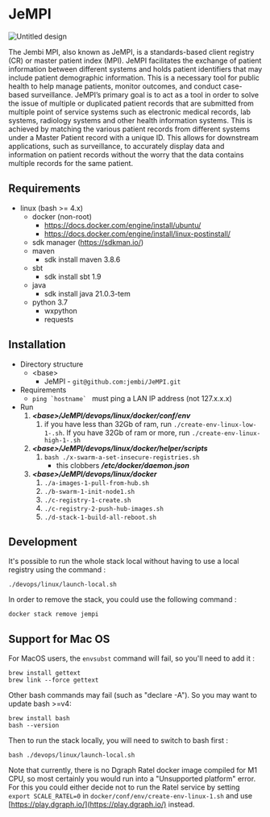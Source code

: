 # JeMPI

![Untitled design](https://user-images.githubusercontent.com/41700488/158391814-b78219dc-0359-4024-b7bd-2dec792b5b15.png)

The Jembi MPI, also known as JeMPI, is a standards-based client registry (CR) or master patient index (MPI). JeMPI facilitates the exchange of patient information between different systems and holds patient identifiers that may include patient demographic information. This is a necessary tool for public health to help manage patients, monitor outcomes, and conduct case-based surveillance. JeMPI’s primary goal is to act as a tool in order to solve the issue of multiple or duplicated patient records that are submitted from multiple point of service systems such as electronic medical records, lab systems, radiology systems and other health information systems. This is achieved by matching the various patient records from different systems under a Master Patient record with a unique ID. This allows for downstream applications, such as surveillance, to accurately display data and information on patient records without the worry that the data contains multiple records for the same patient.

## Requirements

- linux (bash >= 4.x)
  - docker (non-root)
    - https://docs.docker.com/engine/install/ubuntu/
    - https://docs.docker.com/engine/install/linux-postinstall/
  - sdk manager (https://sdkman.io/)
  - maven
    - sdk install maven 3.8.6
  - sbt
    - sdk install sbt 1.9
  - java
    - sdk install java 21.0.3-tem
  - python 3.7
    - wxpython
    - requests

## Installation

- Directory structure
  - \<base>
    - JeMPI - `git@github.com:jembi/JeMPI.git`
- Requirements
  - `` ping `hostname`  `` must ping a LAN IP address (not 127.x.x.x)
- Run
  1. **_\<base>/JeMPI/devops/linux/docker/conf/env_**
     1. if you have less than 32Gb of ram, run `./create-env-linux-low-1-.sh`. If you have 32Gb of ram or more, run `./create-env-linux-high-1-.sh`
  2. **_\<base>/JeMPI/devops/linux/docker/helper/scripts_**
     1. `bash ./x-swarm-a-set-insecure-registries.sh`
        - this clobbers **_/etc/docker/daemon.json_**
  3. **_\<base>/JeMPI/devops/linux/docker_**
     1. `./a-images-1-pull-from-hub.sh`
     2. `./b-swarm-1-init-node1.sh`
     3. `./c-registry-1-create.sh`
     4. `./c-registry-2-push-hub-images.sh`
     5. `./d-stack-1-build-all-reboot.sh`

## Development

It's possible to run the whole stack local without having to use a local registry using the command :

```
./devops/linux/launch-local.sh
```

In order to remove the stack, you could use the following command :

```
docker stack remove jempi
```

## Support for Mac OS

For MacOS users, the `envsubst` command will fail, so you'll need to add it :

```
brew install gettext
brew link --force gettext
```

Other bash commands may fail (such as "declare -A"). So you may want to update bash >=v4:

```
brew install bash
bash --version
```

Then to run the stack locally, you will need to switch to bash first :

```
bash ./devops/linux/launch-local.sh
```

Note that currently, there is no Dgraph Ratel docker image compiled for M1 CPU, so most certainly you would run into a "Unsupported platform" error. For this you could either decide not to run the Ratel service by setting `export SCALE_RATEL=0` in `docker/conf/env/create-env-linux-1.sh` and use [https://play.dgraph.io/](https://play.dgraph.io/) instead.

